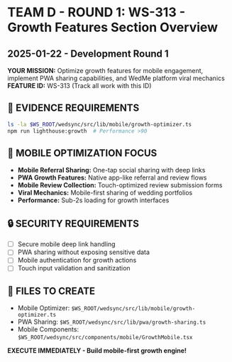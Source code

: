 # TEAM D - ROUND 1: WS-313 - Growth Features Section Overview
## 2025-01-22 - Development Round 1

**YOUR MISSION:** Optimize growth features for mobile engagement, implement PWA sharing capabilities, and WedMe platform viral mechanics
**FEATURE ID:** WS-313 (Track all work with this ID)

## 🚨 EVIDENCE REQUIREMENTS
```bash
ls -la $WS_ROOT/wedsync/src/lib/mobile/growth-optimizer.ts
npm run lighthouse:growth  # Performance >90
```

## 🎯 MOBILE OPTIMIZATION FOCUS
- **Mobile Referral Sharing:** One-tap social sharing with deep links
- **PWA Growth Features:** Native app-like referral and review flows
- **Mobile Review Collection:** Touch-optimized review submission forms
- **Viral Mechanics:** Mobile-first sharing of wedding portfolios
- **Performance:** Sub-2s loading for growth interfaces

## 🔒 SECURITY REQUIREMENTS
- [ ] Secure mobile deep link handling
- [ ] PWA sharing without exposing sensitive data
- [ ] Mobile authentication for growth actions
- [ ] Touch input validation and sanitization

## 💾 FILES TO CREATE
- Mobile Optimizer: `$WS_ROOT/wedsync/src/lib/mobile/growth-optimizer.ts`
- PWA Sharing: `$WS_ROOT/wedsync/src/lib/pwa/growth-sharing.ts`
- Mobile Components: `$WS_ROOT/wedsync/src/components/mobile/GrowthMobile.tsx`

**EXECUTE IMMEDIATELY - Build mobile-first growth engine!**